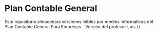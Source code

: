 # Plan Contable General
Este repositorio almacenara versiones leibles por medios informaticos del Plan Contable General Para Empresas - Versión del profesor Luis Li
